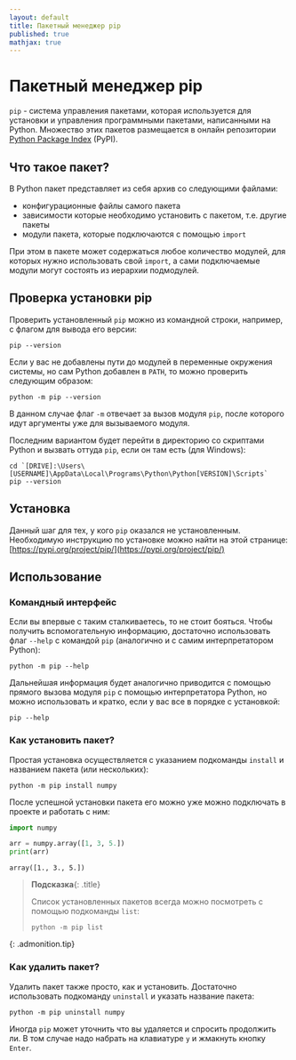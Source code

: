 ```yaml
---
layout: default
title: Пакетный менеджер pip
published: true
mathjax: true
---
```


# Пакетный менеджер pip

`pip` - система управления пакетами, которая используется для установки и управления программными пакетами, написанными на Python. Множество этих пакетов размещается в онлайн репозитории [Python Package Index](https://pypi.org/) (PyPI).

## Что такое пакет?

В Python пакет представляет из себя архив со следующими файлами:

* конфигурационные файлы самого пакета
* зависимости которые необходимо установить с пакетом, т.е. другие пакеты
* модули пакета, которые подключаются с помощью `import`

При этом в пакете может содержаться любое количество модулей, для которых нужно использовать свой `import`, а сами подключаемые модули могут состоять из иерархии подмодулей.

## Проверка установки pip

Проверить установленный `pip` можно из командной строки, например, с флагом для вывода его версии:
```
pip --version
```

Если у вас не добавлены пути до модулей в переменные окружения системы, но сам Python добавлен в `PATH`, то можно проверить следующим образом:
```
python -m pip --version
```

В данном случае флаг `-m` отвечает за вызов модуля `pip`, после которого идут аргументы уже для вызываемого модуля.

Последним вариантом будет перейти в директорию со скриптами Python и вызвать оттуда `pip`, если он там есть (для Windows):
```
cd `[DRIVE]:\Users\[USERNAME]\AppData\Local\Programs\Python\Python[VERSION]\Scripts`
pip --version
```

## Установка

Данный шаг для тех, у кого `pip` оказался не установленным. Необходимую инструкцию по установке можно найти на этой странице: [https://pypi.org/project/pip/](https://pypi.org/project/pip/)

## Использование

### Командный интерфейс

Если вы впервые с таким сталкиваетесь, то не стоит бояться. Чтобы получить вспомогательную информацию, достаточно использовать флаг `--help` с командой `pip` (аналогично и с самим интерпретатором Python):
```
python -m pip --help
```

Дальнейшая информация будет аналогично приводится с помощью прямого вызова модуля `pip` с помощью интерпретатора Python, но можно использовать и кратко, если у вас все в порядке с установкой:
```
pip --help
```

### Как установить пакет?

Простая установка осуществляется с указанием подкоманды `install` и названием пакета (или нескольких):
```
python -m pip install numpy
```

После успешной установки пакета его можно уже можно подключать в проекте и работать с ним:
```python
import numpy

arr = numpy.array([1, 3, 5.])
print(arr)
```
```
array([1., 3., 5.])
```

> __Подсказка__{: .title}
>
> Список установленных пакетов всегда можно посмотреть с помощью подкоманды `list`:
> ```
> python -m pip list
> ```
{: .admonition.tip}

### Как удалить пакет?

Удалить пакет также просто, как и установить. Достаточно использовать подкоманду `uninstall` и указать название пакета:
```
python -m pip uninstall numpy
```

Иногда `pip` может уточнить что вы удаляется и спросить продолжить ли. В том случае надо набрать на клавиатуре `y` и жмакнуть кнопку `Enter`.


